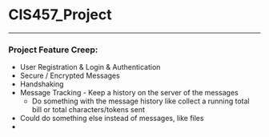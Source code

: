 # CIS457_Project

---

### Project Feature Creep:
* User Registration & Login & Authentication
* Secure / Encrypted Messages
* Handshaking
* Message Tracking - Keep a history on the server of the messages
  * Do something with the message history like collect a running total bill or total characters/tokens sent
* Could do something else instead of messages, like files
* 
